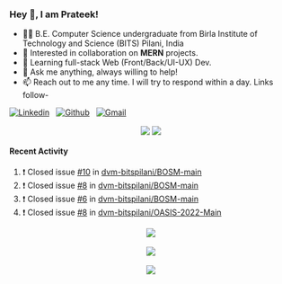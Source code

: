 ### Hey 👋, I am Prateek!
- 👨‍🎓 B.E. Computer Science undergraduate from Birla Institute of Technology and Science (BITS) Pilani, India
- 💖 Interested in collaboration on **MERN** projects.
- 🌱 Learning full-stack Web (Front/Back/UI-UX) Dev.
- 💬 Ask me anything, always willing to help!
- 📫 Reach out to me any time. I will try to respond within a day. Links follow-

<!-- Connection Links -->
[![Linkedin](https://img.shields.io/badge/-LinkedIn-blue?style=flat&logo=Linkedin&logoColor=white)](https://www.linkedin.com/in/bit-by-bits/)&nbsp;&nbsp;
[![Github](https://img.shields.io/badge/-Github-000?style=flat&logo=Github&logoColor=white)](https://github.com/bit-by-bits)&nbsp;&nbsp;
[![Gmail](https://img.shields.io/badge/-Gmail-c14438?style=flat&logo=Gmail&logoColor=white)](mailto:kashyapprateek13@gmail.com)

<!-- User Stats -->
<p align="center">
  <img align="center" src="https://img.shields.io/github/followers/bit-by-bits?style=social" />  
  <img align="center" src="https://visitor-badge.laobi.icu/badge?page_id=bit-by-bits.visitor-badge" />
</p>

#### Recent Activity

<!--START_SECTION:activity-->
1. ❗️ Closed issue [#10](https://github.com/dvm-bitspilani/BOSM-main/issues/10) in [dvm-bitspilani/BOSM-main](https://github.com/dvm-bitspilani/BOSM-main)
2. ❗️ Closed issue [#8](https://github.com/dvm-bitspilani/BOSM-main/issues/8) in [dvm-bitspilani/BOSM-main](https://github.com/dvm-bitspilani/BOSM-main)
3. ❗️ Closed issue [#6](https://github.com/dvm-bitspilani/BOSM-main/issues/6) in [dvm-bitspilani/BOSM-main](https://github.com/dvm-bitspilani/BOSM-main)
4. ❗️ Closed issue [#8](https://github.com/dvm-bitspilani/OASIS-2022-Main/issues/8) in [dvm-bitspilani/OASIS-2022-Main](https://github.com/dvm-bitspilani/OASIS-2022-Main)
<!--END_SECTION:activity-->

<!-- Coding Stats -->
<p align="center">
  <img align="center" src="https://github-readme-stats-sigma-five.vercel.app/api?username=bit-by-bits&show_icons=true&theme=dark" /> <br><br>
  <img align="center" src="https://github-readme-streak-stats.herokuapp.com/?user=bit-by-bits&theme=dark" /> <br><br>
  <img align="center" src="https://github-readme-stats.vercel.app/api/wakatime?username=bit_by_bits&layout=compact&theme=dark" />  
</p>
